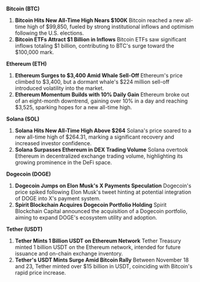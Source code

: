 **Bitcoin (BTC)**

1. **Bitcoin Hits New All-Time High Nears $100K**
    Bitcoin reached a new all-time high of $99,850, fueled by strong institutional inflows and optimism following the U.S. elections. 
2. **Bitcoin ETFs Attract $1 Billion in Inflows**
    Bitcoin ETFs saw significant inflows totaling $1 billion, contributing to BTC's surge toward the $100,000 mark. 

**Ethereum (ETH)**

1. **Ethereum Surges to $3,400 Amid Whale Sell-Off**
    Ethereum's price climbed to $3,400, but a dormant whale's $224 million sell-off introduced volatility into the market. 
2. **Ethereum Momentum Builds with 10% Daily Gain**
    Ethereum broke out of an eight-month downtrend, gaining over 10% in a day and reaching $3,525, sparking hopes for a new all-time high. 

**Solana (SOL)**

1. **Solana Hits New All-Time High Above $264**
    Solana's price soared to a new all-time high of $264.31, marking a significant recovery and increased investor confidence. 
2. **Solana Surpasses Ethereum in DEX Trading Volume**
    Solana overtook Ethereum in decentralized exchange trading volume, highlighting its growing prominence in the DeFi space. 

**Dogecoin (DOGE)**

1. **Dogecoin Jumps on Elon Musk's X Payments Speculation**
    Dogecoin's price spiked following Elon Musk's tweet hinting at potential integration of DOGE into X's payment system. 
2. **Spirit Blockchain Acquires Dogecoin Portfolio Holding**
    Spirit Blockchain Capital announced the acquisition of a Dogecoin portfolio, aiming to expand DOGE's ecosystem utility and adoption. 

**Tether (USDT)**

1. **Tether Mints 1 Billion USDT on Ethereum Network**
    Tether Treasury minted 1 billion USDT on the Ethereum network, intended for future issuance and on-chain exchange inventory. 
2. **Tether's USDT Mints Surge Amid Bitcoin Rally**
    Between November 18 and 23, Tether minted over $15 billion in USDT, coinciding with Bitcoin's rapid price increase. 
